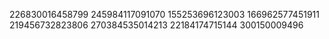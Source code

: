 226830016458799
245984117091070
155253696123003
166962577451911
219456732823806
270384535014213
22184174715144
300150009496
